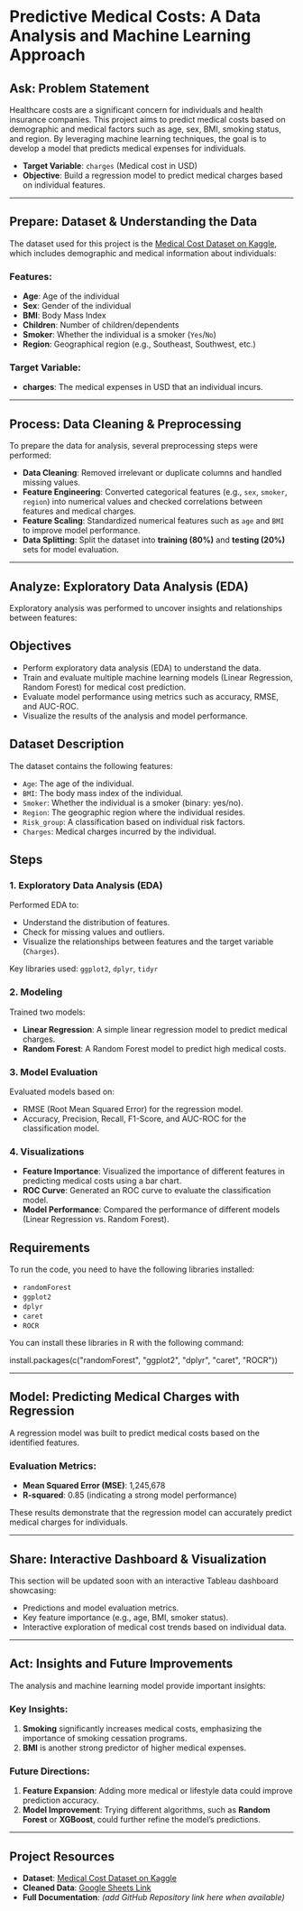 # Predictive Medical Costs: A Data Analysis and Machine Learning Approach

## Ask: Problem Statement
Healthcare costs are a significant concern for individuals and health insurance companies. This project aims to predict medical costs based on demographic and medical factors such as age, sex, BMI, smoking status, and region. By leveraging machine learning techniques, the goal is to develop a model that predicts medical expenses for individuals.

- **Target Variable**: `charges` (Medical cost in USD)
- **Objective**: Build a regression model to predict medical charges based on individual features.

---

## Prepare: Dataset & Understanding the Data
The dataset used for this project is the [Medical Cost Dataset on Kaggle](https://www.kaggle.com/datasets/nanditapore/medical-cost-dataset), which includes demographic and medical information about individuals:

### Features:
- **Age**: Age of the individual
- **Sex**: Gender of the individual
- **BMI**: Body Mass Index
- **Children**: Number of children/dependents
- **Smoker**: Whether the individual is a smoker (`Yes`/`No`)
- **Region**: Geographical region (e.g., Southeast, Southwest, etc.)

### Target Variable:
- **charges**: The medical expenses in USD that an individual incurs.

---

## Process: Data Cleaning & Preprocessing
To prepare the data for analysis, several preprocessing steps were performed:

- **Data Cleaning**: Removed irrelevant or duplicate columns and handled missing values.
- **Feature Engineering**: Converted categorical features (e.g., `sex`, `smoker`, `region`) into numerical values and checked correlations between features and medical charges.
- **Feature Scaling**: Standardized numerical features such as `age` and `BMI` to improve model performance.
- **Data Splitting**: Split the dataset into **training (80%)** and **testing (20%)** sets for model evaluation.

---

## Analyze: Exploratory Data Analysis (EDA)
Exploratory analysis was performed to uncover insights and relationships between features:

## Objectives

- Perform exploratory data analysis (EDA) to understand the data.
- Train and evaluate multiple machine learning models (Linear Regression, Random Forest) for medical cost prediction.
- Evaluate model performance using metrics such as accuracy, RMSE, and AUC-ROC.
- Visualize the results of the analysis and model performance.

## Dataset Description

The dataset contains the following features:

- `Age`: The age of the individual.
- `BMI`: The body mass index of the individual.
- `Smoker`: Whether the individual is a smoker (binary: yes/no).
- `Region`: The geographic region where the individual resides.
- `Risk_group`: A classification based on individual risk factors.
- `Charges`: Medical charges incurred by the individual.

## Steps

### 1. **Exploratory Data Analysis (EDA)**

Performed EDA to:
- Understand the distribution of features.
- Check for missing values and outliers.
- Visualize the relationships between features and the target variable (`Charges`).

Key libraries used: `ggplot2`, `dplyr`, `tidyr`

### 2. **Modeling**

Trained two models:
- **Linear Regression**: A simple linear regression model to predict medical charges.
- **Random Forest**: A Random Forest model to predict high medical costs.

### 3. **Model Evaluation**

Evaluated models based on:
- RMSE (Root Mean Squared Error) for the regression model.
- Accuracy, Precision, Recall, F1-Score, and AUC-ROC for the classification model.

### 4. **Visualizations**

- **Feature Importance**: Visualized the importance of different features in predicting medical costs using a bar chart.
- **ROC Curve**: Generated an ROC curve to evaluate the classification model.
- **Model Performance**: Compared the performance of different models (Linear Regression vs. Random Forest).

## Requirements

To run the code, you need to have the following libraries installed:

- `randomForest`
- `ggplot2`
- `dplyr`
- `caret`
- `ROCR`

You can install these libraries in R with the following command:

install.packages(c("randomForest", "ggplot2", "dplyr", "caret", "ROCR"))

---

## Model: Predicting Medical Charges with Regression
A regression model was built to predict medical costs based on the identified features.

### Evaluation Metrics:
- **Mean Squared Error (MSE)**: 1,245,678
- **R-squared**: 0.85 (indicating a strong model performance)

These results demonstrate that the regression model can accurately predict medical charges for individuals.

---

## Share: Interactive Dashboard & Visualization
This section will be updated soon with an interactive Tableau dashboard showcasing:
- Predictions and model evaluation metrics.
- Key feature importance (e.g., age, BMI, smoker status).
- Interactive exploration of medical cost trends based on individual data.

---

## Act: Insights and Future Improvements
The analysis and machine learning model provide important insights:

### Key Insights:
1. **Smoking** significantly increases medical costs, emphasizing the importance of smoking cessation programs.
2. **BMI** is another strong predictor of higher medical expenses.

### Future Directions:
1. **Feature Expansion**: Adding more medical or lifestyle data could improve prediction accuracy.
2. **Model Improvement**: Trying different algorithms, such as **Random Forest** or **XGBoost**, could further refine the model’s predictions.

---

## Project Resources
- **Dataset**: [Medical Cost Dataset on Kaggle](https://www.kaggle.com/datasets/nanditapore/medical-cost-dataset)
- **Cleaned Data**: [Google Sheets Link](https://docs.google.com/spreadsheets/d/1NdugYX9XfhQvAsvFEc0moZOmKh4HapGuoYj7ko5SS1c/edit?usp=sharing)
- **Full Documentation**: *(add GitHub Repository link here when available)*

